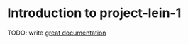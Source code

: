 # Introduction to project-lein-1

TODO: write [great documentation](http://jacobian.org/writing/what-to-write/)
